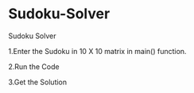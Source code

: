 # Sudoku-Solver
Sudoku Solver

1.Enter the Sudoku in 10 X 10 matrix in main() function.

2.Run the Code

3.Get the Solution
